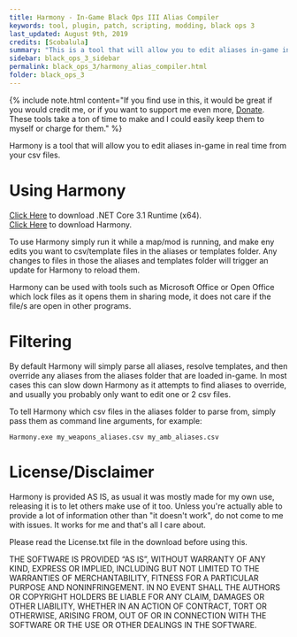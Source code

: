 ```yaml
---
title: Harmony - In-Game Black Ops III Alias Compiler
keywords: tool, plugin, patch, scripting, modding, black ops 3
last_updated: August 9th, 2019
credits: [Scobalula]
summary: "This is a tool that will allow you to edit aliases in-game in real time from your csv files."
sidebar: black_ops_3_sidebar
permalink: black_ops_3/harmony_alias_compiler.html
folder: black_ops_3
---
```


{% include note.html content="If you find use in this, it would be great if you would credit me, or if you want to support me even more, [Donate](https://www.paypal.me/scobalula). These tools take a ton of time to make and I could easily keep them to myself or charge for them." %}

Harmony is a tool that will allow you to edit aliases in-game in real time from your csv files.

# Using Harmony

<div class="alert alert-success" role="alert"><i class="fa fa-download fa-lg"></i><a href="https://dotnet.microsoft.com/download" target="_blank">Click Here</a> to download .NET Core 3.1 Runtime (x64).</div>

<div class="alert alert-success" role="alert"><i class="fa fa-download fa-lg"></i><a href="https://github.com/Scobalula/Harmony/releases" target="_blank">Click Here</a> to download Harmony.</div>

To use Harmony simply run it while a map/mod is running, and make eny edits you want to csv/template files in the aliases or templates folder. Any changes to files in those the aliases and templates folder will trigger an update for Harmony to reload them.

Harmony can be used with tools such as Microsoft Office or Open Office which lock files as it opens them in sharing mode, it does not care if the file/s are open in other programs.

# Filtering

By default Harmony will simply parse all aliases, resolve templates, and then override any aliases from the aliases folder that are loaded in-game. In most cases this can slow down Harmony as it attempts to find aliases to override, and usually you probably only want to edit one or 2 csv files.

To tell Harmony which csv files in the aliases folder to parse from, simply pass them as command line arguments, for example:

`Harmony.exe my_weapons_aliases.csv my_amb_aliases.csv`

# License/Disclaimer

Harmony is provided AS IS, as usual it was mostly made for my own use, releasing it is to let others make use of it too. Unless you're actually able to provide a lot of information other than "it doesn't work", do not come to me with issues. It works for me and that's all I care about.

Please read the License.txt file in the download before using this.

THE SOFTWARE IS PROVIDED “AS IS”, WITHOUT WARRANTY OF ANY KIND, EXPRESS OR IMPLIED, INCLUDING BUT NOT LIMITED TO THE WARRANTIES OF MERCHANTABILITY, FITNESS FOR A PARTICULAR PURPOSE AND NONINFRINGEMENT. IN NO EVENT SHALL THE AUTHORS OR COPYRIGHT HOLDERS BE LIABLE FOR ANY CLAIM, DAMAGES OR OTHER LIABILITY, WHETHER IN AN ACTION OF CONTRACT, TORT OR OTHERWISE, ARISING FROM, OUT OF OR IN CONNECTION WITH THE SOFTWARE OR THE USE OR OTHER DEALINGS IN THE SOFTWARE.